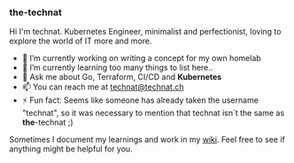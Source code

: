 ### the-technat

Hi I'm technat. Kubernetes Engineer, minimalist and perfectionist, loving to explore the world of IT more and more.

- 🔭 I’m currently working on writing a concept for my own homelab  
- 🌱 I’m currently learning too many things to list here..
- 💬 Ask me about Go, Terraform, CI/CD and **Kubernetes**
- 📫 You can reach me at technat@technat.ch
- ⚡ Fun fact: Seems like someone has already taken the username "technat", so it was necessary to mention that technat isn´t the same as **the**-technat ;)

Sometimes I document my learnings and work in my [wiki](https://wiki.technat.ch). Feel free to see if anything might be helpful for you.
